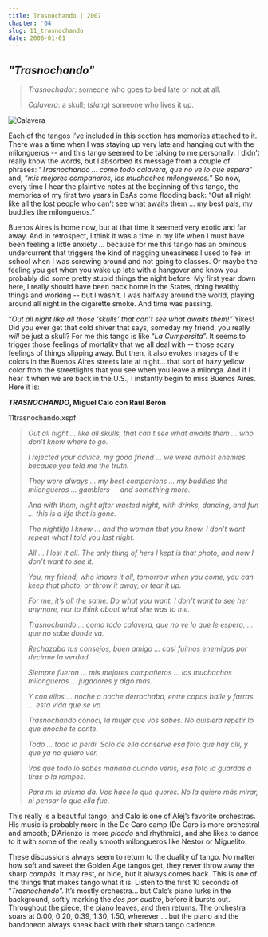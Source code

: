 ```yaml
---
title: Trasnochando | 2007
chapter: '04'
slug: 11_trasnochando
date: 2006-01-01
---
```



## _"Trasnochando"_

> _Trasnochador_:  someone who goes to bed late or not at all.
>
> _Calavera_: a skull; (_slang_) someone who lives it up.

![Calavera](/4_pics/11trasnochando/image002.jpg)

Each of the tangos I’ve included in this section has memories attached to it. There was a time when I was staying up very late and hanging out with the milongueros -- and this tango seemed to be talking to me personally. I didn’t really know the words, but I absorbed its message from a couple of phrases: “_Trasnochando ... como todo calavera, que no ve lo que espera_” and, “_mis mejores companeros, los muchachos milongueros._” So now, every time I hear the plaintive notes at the beginning of this tango, the memories of my first two years in BsAs come flooding back: “Out all night like all the lost people who can’t see what awaits them ... my best pals, my buddies the milongueros.”

Buenos Aires is home now, but at that time it seemed very exotic and far away. And in retrospect, I think it was a time in my life when I must have been feeling a little anxiety ... because for me this tango has an ominous undercurrent that triggers the kind of nagging uneasiness I used to feel in school when I was screwing around and not going to classes. Or maybe the feeling you get when you wake up late with a hangover and know you probably did some pretty stupid things the night before. My first year down here, I really should have been back home in the States, doing healthy things and working -- but I wasn’t. I was halfway around the world, playing around all night in the cigarette smoke. And time was passing.

_“Out all night like all those ‘skulls’ that can’t see what awaits them!”_  Yikes! Did you ever get that cold shiver that says, someday my friend, you really _will_ be just a skull? For me this tango is like “_La Cumparsita_”. It seems to trigger those feelings of mortality that we all deal with -- those scary feelings of things slipping away. But then, it also evokes images of the colors in the Buenos Aires streets late at night… that sort of hazy yellow color from the streetlights that you see when you leave a milonga. And if I hear it when we are back in the U.S., I instantly begin to miss Buenos Aires. Here it is:

**_TRASNOCHANDO_, Miguel Calo con Raul Berón**

11trasnochando.xspf

> _Out all night ...
> like all skulls,
> that can’t see what awaits them ...
> who don’t know where to go._
>
> _I rejected
> your advice, my good friend ...
> we were almost enemies
> because you told me the truth._
>
> _They were always ...
> my best companions ...
> my buddies the milongueros ...
> gamblers -- and something more._
>
> _And with them,
> night after wasted night,
> with drinks, dancing, and fun ...
> this is a life that is gone._
>
> _The nightlife I knew ...
> and the woman that you know.
> I don’t want repeat
> what I told you last night._
>
> _All ... I lost it all.
> The only thing of hers I kept
> is that photo,
> and now I don’t want to see it._
>
> _You, my friend, who knows it all,
> tomorrow when you come,
> you can keep that photo,
> or throw it away, or tear it up._
>
> _For me, it’s all the same.
> Do what you want.
> I don’t want to see her anymore,
> nor to think about what she was to me._
>
> _Trasnochando ...
> como todo calavera,
> que no ve lo que le espera,
> ... que no sabe donde va._
>
> _Rechazaba
> tus consejos, buen amigo ...
> casi fuimos enemigos
> por decirme la verdad._
>
> _Siempre fueron ...
> mis mejores compañeros ...
> los muchachos milongueros ...
> jugadores y algo mas._
>
> _Y con ellos ...
> noche a noche derrochaba,
> entre copas baile y farras ...
> esta vida que se va._
>
> _Trasnochando conoci,
> la mujer que vos sabes.
> No quisiera repetir
> lo que anoche te conte._
>
> _Todo ... todo lo perdi.
> Solo de ella conserve
> esa foto que hay alli,
> y que ya no quiero ver._
>
> _Vos que todo lo sabes
> mañana cuando venis,
> esa foto la guardas
> a tiras o la rompes._
>
> _Para mi lo mismo da.
> Vos hace lo que queres.
> No la quiero más mirar,
> ni pensar lo que ella fue._

This really is a beautiful tango, and Calo is one of Alej’s favorite orchestras. His music is probably more in the De Caro camp (De Caro is more orchestral and smooth; D’Arienzo is more _picado_ and rhythmic), and she likes to dance to it with some of the really smooth milongueros like Nestor or Miguelito.

These discussions always seem to return to the duality of tango. No matter how soft and sweet the Golden Age tangos get, they never throw away the sharp _compás_. It may rest, or hide, but it always comes back. This is one of the things that makes tango what it is. Listen to the first 10 seconds of “_Trasnochando_”. It’s mostly orchestra… but Calo’s piano lurks in the background, softly marking the _dos por cuatro_, before it bursts out. Throughout the piece, the piano leaves, and then returns. The orchestra soars at 0:00, 0:20, 0:39, 1:30, 1:50, wherever ... but the piano and the bandoneon always sneak back with their sharp tango cadence.

